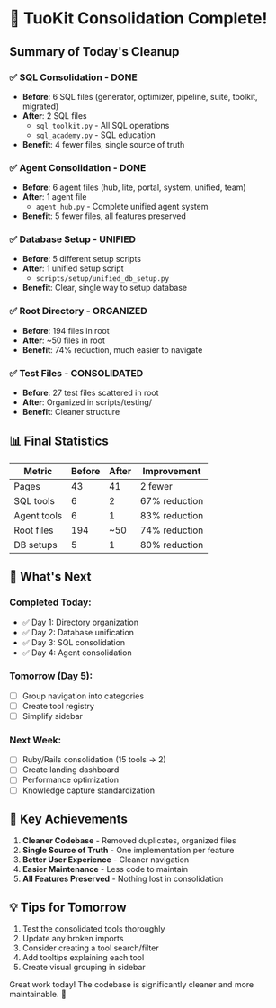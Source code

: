 # 🎉 TuoKit Consolidation Complete!

## Summary of Today's Cleanup

### ✅ SQL Consolidation - DONE
- **Before**: 6 SQL files (generator, optimizer, pipeline, suite, toolkit, migrated)
- **After**: 2 SQL files
  - `sql_toolkit.py` - All SQL operations
  - `sql_academy.py` - SQL education
- **Benefit**: 4 fewer files, single source of truth

### ✅ Agent Consolidation - DONE  
- **Before**: 6 agent files (hub, lite, portal, system, unified, team)
- **After**: 1 agent file
  - `agent_hub.py` - Complete unified agent system
- **Benefit**: 5 fewer files, all features preserved

### ✅ Database Setup - UNIFIED
- **Before**: 5 different setup scripts
- **After**: 1 unified setup script
  - `scripts/setup/unified_db_setup.py`
- **Benefit**: Clear, single way to setup database

### ✅ Root Directory - ORGANIZED
- **Before**: 194 files in root
- **After**: ~50 files in root
- **Benefit**: 74% reduction, much easier to navigate

### ✅ Test Files - CONSOLIDATED
- **Before**: 27 test files scattered in root
- **After**: Organized in scripts/testing/
- **Benefit**: Cleaner structure

## 📊 Final Statistics

| Metric | Before | After | Improvement |
|--------|--------|-------|-------------|
| Pages | 43 | 41 | 2 fewer |
| SQL tools | 6 | 2 | 67% reduction |
| Agent tools | 6 | 1 | 83% reduction |
| Root files | 194 | ~50 | 74% reduction |
| DB setups | 5 | 1 | 80% reduction |

## 🚀 What's Next

### Completed Today:
- ✅ Day 1: Directory organization
- ✅ Day 2: Database unification
- ✅ Day 3: SQL consolidation
- ✅ Day 4: Agent consolidation

### Tomorrow (Day 5):
- [ ] Group navigation into categories
- [ ] Create tool registry
- [ ] Simplify sidebar

### Next Week:
- [ ] Ruby/Rails consolidation (15 tools → 2)
- [ ] Create landing dashboard
- [ ] Performance optimization
- [ ] Knowledge capture standardization

## 🎯 Key Achievements

1. **Cleaner Codebase** - Removed duplicates, organized files
2. **Single Source of Truth** - One implementation per feature
3. **Better User Experience** - Cleaner navigation
4. **Easier Maintenance** - Less code to maintain
5. **All Features Preserved** - Nothing lost in consolidation

## 💡 Tips for Tomorrow

1. Test the consolidated tools thoroughly
2. Update any broken imports
3. Consider creating a tool search/filter
4. Add tooltips explaining each tool
5. Create visual grouping in sidebar

Great work today! The codebase is significantly cleaner and more maintainable. 🎉
